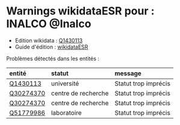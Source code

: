 Warnings wikidataESR pour : INALCO @Inalco
================

- Edition wikidata : [Q1430113](https://www.wikidata.org/wiki/Q1430113)
- Guide d'édition : [wikidataESR](https://github.com/cpesr/wikidataESR/)



Problèmes détectés dans les entités :

|entité                                               |statut              |message              |
|:----------------------------------------------------|:-------------------|:--------------------|
|[Q1430113](https://www.wikidata.org/wiki/Q1430113)   |université          |Statut trop imprécis |
|[Q30274370](https://www.wikidata.org/wiki/Q30274370) |centre de recherche |Statut trop imprécis |
|[Q30274370](https://www.wikidata.org/wiki/Q30274370) |centre de recherche |Statut trop imprécis |
|[Q51779986](https://www.wikidata.org/wiki/Q51779986) |laboratoire         |Statut trop imprécis |
